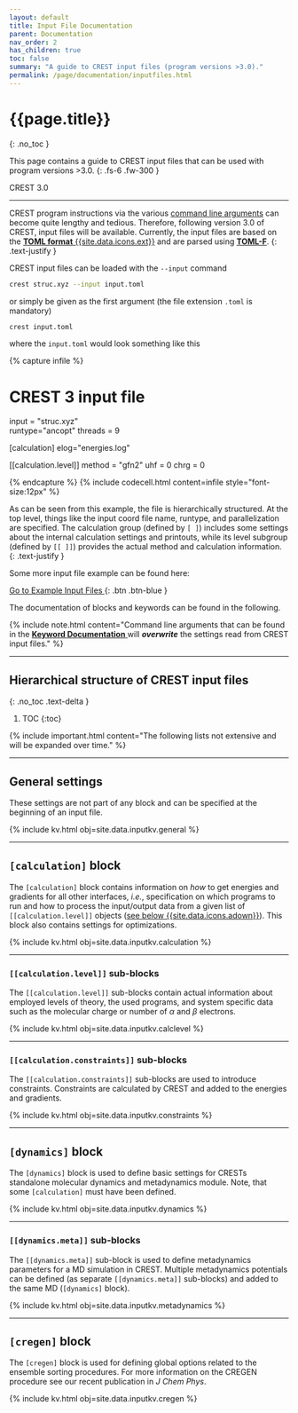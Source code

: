 ```yaml
---
layout: default
title: Input File Documentation
parent: Documentation
nav_order: 2
has_children: true
toc: false
summary: "A guide to CREST input files (program versions >3.0)."
permalink: /page/documentation/inputfiles.html
---
```


# {{page.title}}
{: .no_toc }

This page contains a guide to CREST input files that can be used with program versions >3.0.
{: .fs-6 .fw-300 }

<div class="label label-green">CREST 3.0</div>

---

CREST program instructions via the various [command line arguments](./documentation.html) can become quite lengthy and tedious.
Therefore, following version 3.0 of CREST, input files will be available.
Currently, the input files are based on the [**TOML format** {{site.data.icons.ext}}](https://toml.io/en/ "https://toml.io") and are parsed using [**TOML-F**](https://github.com/toml-f/toml-f).
{: .text-justify }

CREST input files can be loaded with the `--input` command
```bash
crest struc.xyz --input input.toml
```
or simply be given as the first argument (the file extension `.toml` is mandatory)
```bash
crest input.toml
```
where the `input.toml` would look something like this

{% capture infile %}
# CREST 3 input file
input = "struc.xyz"   
runtype="ancopt"
threads = 9

[calculation]
elog="energies.log"

[[calculation.level]]
method = "gfn2"
uhf = 0
chrg = 0

{% endcapture %}
{% include codecell.html content=infile style="font-size:12px" %}

As can be seen from this example, the file is hierarchically structured.
At the top level, things like the input coord file name, runtype, and parallelization are specified.
The calculation group (defined by `[ ]`) includes some settings about the internal calculation
 settings and printouts, while its level subgroup (defined by `[[ ]]`) provides the actual method and calculation information.
{: .text-justify }

Some more input file example can be found here:

[Go to Example Input Files <i class="fa-solid fa-book"></i>](inputfiles_examples.html){: .btn .btn-blue }


The documentation of blocks and keywords can be found in the following.

{% include note.html content="Command line arguments that can be found in the [**Keyword Documentation** <i class='fa-solid fa-book'></i>](./keywords.html) will ***overwrite*** the     settings read from CREST input files." %}

---

## Hierarchical structure of CREST input files
{: .no_toc .text-delta }

1. TOC
{:toc}


{% include important.html content="The following lists not extensive and will be expanded over time." %}

---

## General settings
These settings are not part of any block and can be specified at the beginning of an input file.

{% include kv.html obj=site.data.inputkv.general %}

---
## `[calculation]` block
The `[calculation]` block contains information on *how* to get energies and gradients for all 
other interfaces, *i.e.*, specification on which programs to run and how to process the 
input/output data from a given list of `[[calculation.level]]` objects ([see below {{site.data.icons.adown}}](#calculationlevel-sub-blocks)).
This block also contains settings for optimizations.

{% include kv.html obj=site.data.inputkv.calculation %}

---
### `[[calculation.level]]` sub-blocks
The `[[calculation.level]]` sub-blocks contain actual information about employed levels of theory,
the used programs, and system specific data such as the molecular charge or number of *α* and *β* electrons.

{% include kv.html obj=site.data.inputkv.calclevel %}


---
### `[[calculation.constraints]]` sub-blocks
The `[[calculation.constraints]]` sub-blocks are used to introduce constraints.
Constraints are calculated by CREST and added to the energies and gradients.

{% include kv.html obj=site.data.inputkv.constraints %} 


---
## `[dynamics]` block
The `[dynamics]` block is used to define basic settings for CRESTs standalone molecular dynamics 
and metadynamics module. Note, that some `[calculation]` must have been defined.

{% include kv.html obj=site.data.inputkv.dynamics %}

---
### `[[dynamics.meta]]` sub-blocks
The `[[dynamics.meta]]` sub-block is used to define metadynamics parameters for a MD simulation in CREST. Multiple metadynamics potentials can be defined (as separate `[[dynamics.meta]]` sub-blocks) and added to the same MD (`[dynamics]` block).

{% include kv.html obj=site.data.inputkv.metadynamics %}

---
## `[cregen]` block
The `[cregen]` block is used for defining global options related to the ensemble sorting procedures.
For more information on the CREGEN procedure see our recent publication in *J Chem Phys*.

{% include kv.html obj=site.data.inputkv.cregen %}

